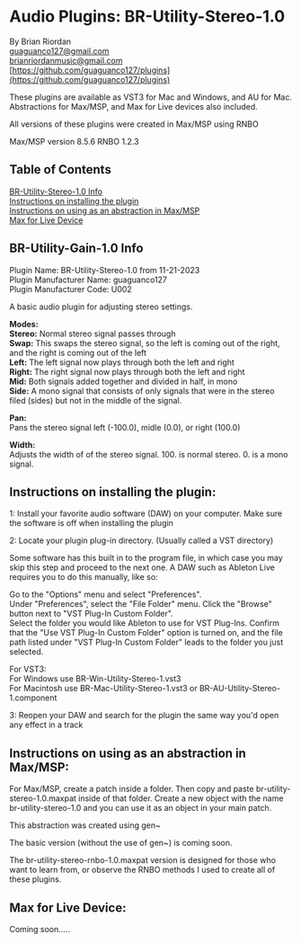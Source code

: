 # Audio Plugins: BR-Utility-Stereo-1.0 
By Brian Riordan  
guaguanco127@gmail.com  
brianriordanmusic@gmail.com  
[https://github.com/guaguanco127/plugins](https://github.com/guaguanco127/plugins)

These plugins are available as VST3 for Mac and Windows, and AU for Mac. 
Abstractions for Max/MSP, and Max for Live devices also included. 

All versions of these plugins were created in Max/MSP using RNBO 

Max/MSP version 8.5.6
RNBO 1.2.3

## Table of Contents

[BR-Utility-Stereo-1.0 Info](#plugininfo)  
[Instructions on installing the plugin](#installation)  
[Instructions on using as an abstraction in Max/MSP](#maxmsp)  
[Max for Live Device](#maxforlive)

## <a name="plugininfo"></a>BR-Utility-Gain-1.0 Info

Plugin Name: BR-Utility-Stereo-1.0 from 11-21-2023  
Plugin Manufacturer Name: guaguanco127  
Plugin Manufacturer Code: U002

A basic audio plugin for adjusting stereo settings.
  
**Modes:**   
**Stereo:** Normal stereo signal passes through  
**Swap:** This swaps the stereo signal, so the left is coming out of the right, and the right is coming out of the left  
**Left:** The left signal now plays through both the left and right  
**Right:** The right signal now plays through both the left and right  
**Mid:** Both signals added together and divided in half, in mono  
**Side:** A mono signal that consists of only signals that were in the stereo filed (sides) but not in the middle of the signal. 

**Pan:**  
Pans the stereo signal left (-100.0), midle (0.0), or right (100.0)

**Width:**  
Adjusts the width of of the stereo signal. 100. is normal stereo. 0. is a mono signal.


## <a name="installation"></a>Instructions on installing the plugin:

1: Install your favorite audio software (DAW) on your computer. Make sure the software is off when installing the plugin
 
2: Locate your plugin plug-in directory. (Usually called a VST directory)  

Some software has this built in to the program file, in which case you may skip this step and proceed to the next one. A DAW such as Ableton Live requires you to do this manually, like so:  

Go to the "Options" menu and select "Preferences".  
Under "Preferences", select the "File Folder" menu.
Click the "Browse" button next to "VST Plug-In Custom Folder".  
Select the folder you would like Ableton to use for VST Plug-Ins.
Confirm that the "Use VST Plug-In Custom Folder" option is turned on, and the file path listed under "VST Plug-In Custom Folder" leads to the folder you just selected.

For VST3:   
For Windows use BR-Win-Utility-Stereo-1.vst3   
For Macintosh use BR-Mac-Utility-Stereo-1.vst3 or BR-AU-Utility-Stereo-1.component

3: Reopen your DAW and search for the plugin the same way you'd open any effect in a track

## <a name="maxmsp"></a>Instructions on using as an abstraction in Max/MSP:


For Max/MSP, create a patch inside a folder. Then copy and paste br-utility-stereo-1.0.maxpat inside of that folder. Create a new object with the name br-utility-stereo-1.0 and you can use it as an object in your main patch. 

This abstraction was created using gen~ 

The basic version (without the use of gen~) is coming soon. 

The br-utility-stereo-rnbo-1.0.maxpat version is designed for those who want to learn from, or observe the RNBO methods I used to create all of these plugins. 

## <a name="maxforlive"></a>Max for Live Device:

Coming soon.....
 